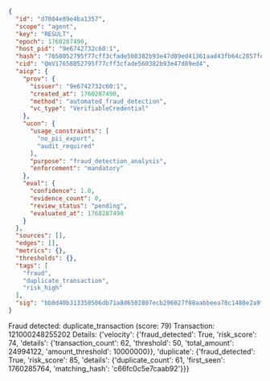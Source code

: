 ```json
{
  "id": "d7004e89e4ba1357",
  "scope": "agent",
  "key": "RESULT",
  "epoch": 1760287490,
  "host_pid": "9e6742732c60:1",
  "hash": "7658052795f77cff3cfade560382b93e47d89ed41361aad43fb64c2857fec5ee",
  "cid": "QmV17658052795f77cff3cfade560382b93e47d89ed4",
  "aicp": {
    "prov": {
      "issuer": "9e6742732c60:1",
      "created_at": 1760287490,
      "method": "automated_fraud_detection",
      "vc_type": "VerifiableCredential"
    },
    "ucon": {
      "usage_constraints": [
        "no_pii_export",
        "audit_required"
      ],
      "purpose": "fraud_detection_analysis",
      "enforcement": "mandatory"
    },
    "eval": {
      "confidence": 1.0,
      "evidence_count": 0,
      "review_status": "pending",
      "evaluated_at": 1760287490
    }
  },
  "sources": [],
  "edges": [],
  "metrics": {},
  "thresholds": {},
  "tags": [
    "fraud",
    "duplicate_transaction",
    "risk_high"
  ],
  "sig": "bb0d40b313358506db71a8d6502807ecb296027f08aabbeea78c1488e2a9fe67"
}
```

Fraud detected: duplicate_transaction (score: 79)
Transaction: 121000248255202
Details: {'velocity': {'fraud_detected': True, 'risk_score': 74, 'details': {'transaction_count': 62, 'threshold': 50, 'total_amount': 24994122, 'amount_threshold': 10000000}}, 'duplicate': {'fraud_detected': True, 'risk_score': 85, 'details': {'duplicate_count': 61, 'first_seen': 1760285764, 'matching_hash': 'c66fc0c5e7caab92'}}}